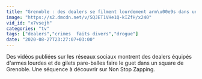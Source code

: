 ```yaml
---
title: "Grenoble : des dealers se filment lourdement arm\u00e9s dans un jardin pour enfants (Vid\u00e9o)"
image: "https://s2.dmcdn.net/v/SQJET1VHe1Q-kIZfH/x240"
vid_id: "x7vsejh"
categories: "tv"
tags: ["dealers","crimes  faits divers","drogue"]
date: "2020-08-27T23:27:07+03:00"
---
```

Des vidéos publiées sur les réseaux sociaux montrent des dealers équipés d'armes lourdes et de gilets pare-balles faire le guet dans un square de Grenoble. Une séquence à découvrir sur Non Stop Zapping.   <br>
